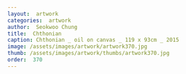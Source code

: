 ```yaml
---
layout:  artwork
categories:  artwork
author:  Seokwoo Chung
title:  Chthonian
caption: Chthonian _ oil on canvas _ 119 x 93cm _ 2015
image: /assets/images/artwork/artwork370.jpg
thumb: /assets/images/artwork/thumbs/artwork370.jpg
order:  370
---
```

